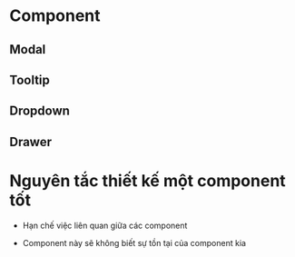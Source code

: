 # Component

## Modal

## Tooltip

## Dropdown

## Drawer

# Nguyên tắc thiết kế một component tốt

- Hạn chế việc liên quan giữa các component

- Component này sẽ không biết sự tồn tại của component kia
